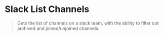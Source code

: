 # Slack List Channels
> Gets the list of channels on a slack team, with the ability to filter out archived and joined/unjoined channels.
